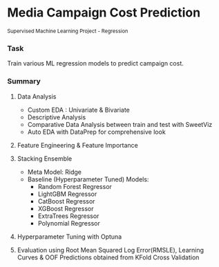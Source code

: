 # Media Campaign Cost Prediction 
<sub>Supervised Machine Learning Project - Regression</sub>

### Task
Train various ML regression models to predict campaign cost.

### Summary
1. Data Analysis
   - Custom EDA : Univariate & Bivariate
   - Descriptive Analysis
   - Comparative Data Analysis between train and test with SweetViz
   - Auto EDA with DataPrep for comprehensive look

2. Feature Engineering & Feature Importance

3. Stacking Ensemble
   - Meta Model: Ridge 
   - Baseline (Hyperparameter Tuned) Models:
     - Random Forest Regressor
     - LightGBM Regressor
     - CatBoost Regressor
     - XGBoost Regressor
     - ExtraTrees Regressor
     - Polynomial Regressor

4. Hyperparameter Tuning with Optuna
   
6. Evaluation using Root Mean Squared Log Error(RMSLE), Learning Curves & OOF Predictions obtained from KFold Cross Validation
 
